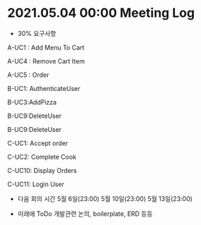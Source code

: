 # 2021.05.04 00:00 Meeting Log

- 30% 요구사항

A-UC1 : Add Menu To Cart

A-UC4 : Remove Cart Item

A-UC5 : Order

B-UC1: AuthenticateUser

B-UC3:AddPizza

B-UC9:DeleteUser

B-UC9:DeleteUser

C-UC1: Accept order

C-UC2: Complete Cook

C-UC10: Display Orders

C-UC11: Login User


- 다음 회의 시간
5월 6일(23:00)
5월 10일(23:00)
5월 13일(23:00)

- 미래에 ToDo
개발관련 논의, boilerplate, ERD 등등
